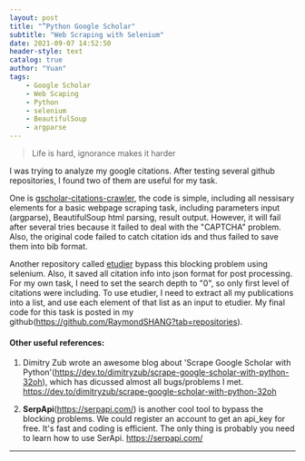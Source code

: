 ```yaml
---
layout: post
title: "”Python Google Scholar"
subtitle: "Web Scraping with Selenium"
date: 2021-09-07 14:52:50
header-style: text
catalog: true
author: "Yuan"
tags: 
    - Google Scholar
    - Web Scaping
    - Python
    - selenium
    - BeautifulSoup
    - argparse
---
```


> Life is hard, ignorance makes it harder

I was trying to analyze my google citations. After testing several github repositories, I found two of them are useful for my task.

One is [gscholar-citations-crawler](https://github.com/thu-pacman/gscholar-citations-crawler), the code is simple, including all nessisary elements for a basic webpage scraping task, including parameters input (argparse), BeautifulSoup html parsing, result output. However, it will fail after several tries because it failed to deal with the "CAPTCHA" problem. Also, the original code failed to catch citation ids and thus failed to save them into bib format.

Another repository called [etudier](https://github.com/edsu/etudier) bypass this blocking problem using selenium. Also, it saved all citation info into json format for post processing. For my own task, I need to set the search depth to "0", so only first level of citations were including. To use etudier, I need to extract all my publications into a list, and use each element of that list as an input to etudier. My final code for this task is posted in my github(https://github.com/RaymondSHANG?tab=repositories).

#### Other useful references:
1. Dimitry Zub wrote an awesome blog about 'Scrape Google Scholar with Python'(https://dev.to/dimitryzub/scrape-google-scholar-with-python-32oh), which has dicussed almost all bugs/problems I met.
https://dev.to/dimitryzub/scrape-google-scholar-with-python-32oh

2. **SerpApi**(https://serpapi.com/) is another cool tool to bypass the blocking problems. We could register an account to get an api_key for free. It's fast and coding is efficient. The only thing is probably you need to learn how to use SerApi.
https://serpapi.com/


---

